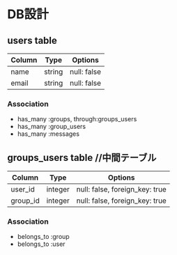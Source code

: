 # DB設計

## users table
|Column|Type|Options|
|------|----|-------|
|name|string|null: false|
|email|string|null: false|
### Association
- has_many :groups, through:groups_users
- has_many :group_users
- has_many :messages


## groups_users table //中間テーブル
|Column|Type|Options|
|------|----|-------|
|user_id|integer|null: false, foreign_key: true|
|group_id|integer|null: false, foreign_key: true|
### Association
- belongs_to :group
- belongs_to :user

